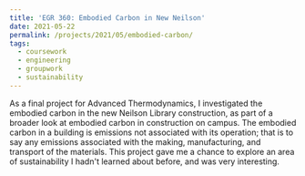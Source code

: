 ```yaml
---
title: 'EGR 360: Embodied Carbon in New Neilson'
date: 2021-05-22
permalink: /projects/2021/05/embodied-carbon/
tags:
  - coursework
  - engineering
  - groupwork
  - sustainability
---
```


As a final project for Advanced Thermodynamics, I investigated the embodied carbon in the new Neilson Library construction, as part of a broader look at embodied carbon in construction on campus. The embodied carbon in a building is emissions not associated with its operation; that is to say any emissions associated with the making, manufacturing, and transport of the materials. This project gave me a chance to explore an area of sustainability I hadn't learned about before, and was very interesting. 
